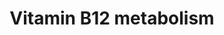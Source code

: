 ---
annotations:
- id: DOID:13381
  parent: disease of metabolism
  type: Disease Ontology
  value: pernicious anemia
- id: PW:0000397
  parent: classic metabolic pathway
  type: Pathway Ontology
  value: cobalamin metabolic pathway
authors:
- Damariz
- Khanspers
- AlexanderPico
- MaintBot
- Andra
- Egonw
- Mkutmon
- Asios Olia
- Fehrhart
- Wpblocked
- DeSl
- Eweitz
- Ash iyer
citedin:
- link: PMC9377275
  title: 'Identifying Drug-Induced Liver Injury Associated With Inflammation-Drug
    and Drug-Drug Interactions in Pharmacologic Treatments for COVID-19 by Bioinformatics
    and System Biology Analyses: The Role of Pregnane X Receptor (2022)'
- link: PMC9154116
  title: Target and drug predictions for SARS-CoV-2 infection in hepatocellular carcinoma
    patients (2022)
- link: PMC8155553
  title: 'Heterogeneity

    of Lipid and Protein Cartilage Profiles

    Associated with Human Osteoarthritis with or without Type 2 Diabetes

    Mellitus (2021)'
- link: PMC7929374
  title: Identification of biomarkers and pathways for the SARS-CoV-2 infections that
    make complexities in pulmonary arterial hypertension patients (2021)
- link: PMC7665362
  title: Network-based identification genetic effect of SARS-CoV-2 infections to Idiopathic
    pulmonary fibrosis (IPF) patients (2020)
- link: PMC11768370
  title: 'Etodolac Single Dose Metabolic Profile Elucidation: Pharmacokinetics and
    Adverse Events in Healthy Volunteers (2025)'
- link: PMC9785216
  title: Comparative RNA-Sequencing Analysis Reveals High Complexity and Heterogeneity
    of Transcriptomic and Immune Profiles in Hepatocellular Carcinoma Tumors of Viral
    (HBV, HCV) and Non-Viral Etiology (2022)
- link: PMC11857022
  title: Proteomic Approach to Study the Effect of Pneumocystis jirovecii Colonization
    in Idiopathic Pulmonary Fibrosis (2025)
- link: PMC12266872
  title: 'Pathophysiological mechanisms in severe preeclampsia: role of upregulated
    proteins in blood pressure, extracellular matrix and immunity (2025)'
communities:
- ONTOX
description: Vitamin B12 is a water soluble, organic compound and essential nutrient
  involved in the everyday functioning of the nervous system and the brain.   Vitamin
  B12 is involved in the preservation and regeneration of the myelin shealth - the
  protective fatty layer that acts as an insulator in nerve axons.  Animals store
  vitamin B12 in liver and muscle and therefore eggs, milk, meat, liver are sources
  of the vitamin.  Problems in metabolism of vitamin B12 lead to "persistent" lack
  of energy to perform every day tasks.   The genes and pathways highlighted above
  describe several routes through which genes and metabolites involved in B12 metabolism
  are interconnected.  Central B12 metabolism nodes include folate metabolism and
  the synthesis of the citric acid cycle intermediates and succinyl-CoA, cyanocobalamin
  into methylcobalamin conversion, tyrosine nitration and riboflavin pathways.  Proteins
  on this pathway have targeted assays available via the [CPTAC Assay Portal](https://assays.cancer.gov/available_assays?wp_id=WP1533).
last-edited: 2025-08-24
ndex: f4aac492-8b62-11eb-9e72-0ac135e8bacf
organisms:
- Homo sapiens
redirect_from:
- /index.php/Pathway:WP1533
- /instance/WP1533
- /instance/WP1533_r140437
revision: r140437
schema-jsonld:
- '@context': https://schema.org/
  '@id': https://wikipathways.github.io/pathways/WP1533.html
  '@type': Dataset
  creator:
    '@type': Organization
    name: WikiPathways
  description: Vitamin B12 is a water soluble, organic compound and essential nutrient
    involved in the everyday functioning of the nervous system and the brain.   Vitamin
    B12 is involved in the preservation and regeneration of the myelin shealth - the
    protective fatty layer that acts as an insulator in nerve axons.  Animals store
    vitamin B12 in liver and muscle and therefore eggs, milk, meat, liver are sources
    of the vitamin.  Problems in metabolism of vitamin B12 lead to "persistent" lack
    of energy to perform every day tasks.   The genes and pathways highlighted above
    describe several routes through which genes and metabolites involved in B12 metabolism
    are interconnected.  Central B12 metabolism nodes include folate metabolism and
    the synthesis of the citric acid cycle intermediates and succinyl-CoA, cyanocobalamin
    into methylcobalamin conversion, tyrosine nitration and riboflavin pathways.  Proteins
    on this pathway have targeted assays available via the [CPTAC Assay Portal](https://assays.cancer.gov/available_assays?wp_id=WP1533).
  keywords:
  - ' Methylmalonic acid'
  - ' S-Adenosylhomocysteine'
  - ' S-Adenosylmethionine'
  - ' Succinyl-CoA'
  - 5,10-Methylene-THF
  - 5-methyl-THF
  - 8-Isoprostaglandin F2a
  - 8-OHdG
  - ABCA1
  - ACT
  - ALB
  - APOA1
  - APOA1-NO2Tyr
  - APOB
  - APOE
  - Adenosylcobalamin
  - Ascorbic acid
  - CBR
  - CBS
  - CRP
  - CTH
  - CUBN
  - Cbl/HC
  - Cbl/IF
  - Cbl/TC
  - Chlorine
  - Cholesterol
  - Cob(I)alamin
  - Cob(II)alamin
  - Creatinine
  - Cystathionine
  - Cysteine
  - D-Methylmalonyl-CoA
  - D-dimer
  - F2-Isoprostane
  - FAD
  - FGA
  - FGB
  - FGG
  - Factor VII
  - Fibrin
  - Fibrinogen
  - Fructosamine
  - Glucose
  - HBA1
  - HBB
  - HC
  - HDL
  - HDL-C
  - HDL/APOA1
  - HDL/SAA
  - HNO₂
  - HOCl
  - HbA1c
  - Homocysteine
  - H₂O₂
  - IF*
  - IL10
  - IL1B
  - IL6
  - INS
  - INSR
  - L-Methylmalonyl-CoA
  - LDL
  - LDL-C
  - LDL/APOB
  - LDLR
  - MAT
  - MCEE
  - MCP1
  - MM-CoA-H
  - MMAB
  - MPO
  - MSR*
  - MTHFR*
  - MTR*
  - MUT
  - Megalin
  - Methionine
  - Methylcob(III)alamin
  - N2O
  - NAD
  - NADH
  - NADP+
  - NADPH
  - NFKB1
  - NFKB2
  - 'NO'
  - NO3-
  - NO₂
  - Nitrotyrosine
  - O3
  - ONOO-ONOOH
  - O₂
  - PAI-1
  - PGE1
  - PGE2
  - PGF2a
  - PLG
  - Pyridoxal 5'-phosphate
  - RANTES
  - RELA
  - Riboflavin
  - SAA1
  - SAA2
  - SAA3
  - SAA4
  - SHMT
  - SOD1
  - SOD2
  - SOD3
  - SRB1
  - Serine
  - TAG
  - TCN2*
  - THF
  - TNFa
  - Thrombin
  - Thromboxane A2
  - Thromboxane B2
  - VLDL
  - VLDL-TAG
  - VLDL/APOB
  - Vitamin B12 / cobalamin
  - Vitamin B12/Cobalamin
  - Zinc
  - a-Tocopherol
  - oxLDL
  - sICAM-1
  - tPA
  - vitamin D
  license: CC0
  name: Vitamin B12 metabolism
seo: CreativeWork
title: Vitamin B12 metabolism
wpid: WP1533
---